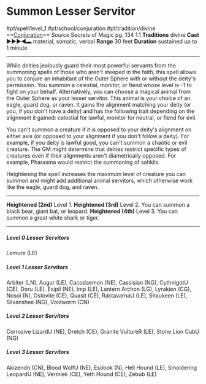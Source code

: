# Summon Lesser Servitor
#pf/spell/level_1 #pf/school/conjuration #pf/tradition/divine
==[Conjuration](../../../Traits/Conjuration.md)==
*Source* Secrets of Magic pg. 134 1.1
**Traditions** divine
**Cast** ►►►◄▬ material, somatic, verbal
**Range** 30 feet
**Duration** sustained up to 1 minute

---
While deities jealously guard their most powerful servants from the summoning spells of those who aren't steeped in the faith, this spell allows you to conjure an inhabitant of the Outer Sphere with or without the deity's permission. You summon a celestial, monitor, or fiend whose level is –1 to fight on your behalf. Alternatively, you can choose a magical animal from the Outer Sphere as your lesser servitor. This animal is your choice of an eagle, guard dog, or raven. It gains the alignment matching your deity (or you, if you don't have a deity) and has the following trait depending on the alignment it gained: celestial for lawful, monitor for neutral, or fiend for evil.

You can't summon a creature if it is opposed to your deity's alignment on either axis (or opposed to your alignment if you don't follow a deity). For example, if you deity is lawful good, you can't summon a chaotic or evil creature. The GM might determine that deities restrict specific types of creatures even if their alignments aren't diametrically opposed. For example, Pharasma would restrict the summoning of sahkils.

Heightening the spell increases the maximum level of creature you can summon and might add additional animal servitors, which otherwise work like the eagle, guard dog, and raven.

<hr>

**Heightened (2nd)** Level 1.
**Heightened (3rd)** Level 2. You can summon a black bear, giant bat, or leopard.
**Heightened (4th)** Level 3. You can summon a great white shark or tiger.

---

##### Level 0 Lesser Servitors
Lemure (LE)
##### Level 1 Lesser Servitors
Arbiter (LN), Augur (LE), Cacodaemon (NE), Cassisian (NG), CythnigotU (CE), Doru (LE), Esipil (NE), Imp (LE), Lantern Archon (LG), Lyrakien (CG), Nosoi (N), Ostovite (CE), Quasit (CE), RaktavarnaU (LE), Shaukeen (LE), Silvanshee (NG), Voidworm (CN)
##### Level 2 Lesser Servitors
Corrosive LizardU (NE), Dretch (CE), Granite VultureR (LE), Stone Lion CubU (NG)
##### Level 3 Lesser Servitors
Akizendri (CN), Blood WolfU (NE), Esobok (N), Hell Hound (LE), Smoldering LeopardU (NE), Vermlek (CE), Yeth Hound (CE), Zebub (LE)